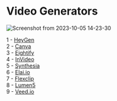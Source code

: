<h1>
  Video Generators
</h1>

![Screenshot from 2023-10-05 14-23-30](https://github.com/echoWebNerds/Dev-Bookmarks/assets/122268379/63875293-ac53-4e1d-8421-aee1e94da649)


1 - <a href="https://www.heygen.com/">HeyGen</a> <br>
2 - <a href="https://www.canva.com/">Canva</a> <br>
3 - <a href="https://eightify.app/">Eightify</a> <br>
4 - <a href="https://invideo.io/">InVideo</a> <br>
5 - <a href="https://www.synthesia.io/">Synthesia</a> <br>
6 - <a href="https://elai.io/">Elai.io</a> <br>
7 - <a href="https://www.flexclip.com/">Flexclip</a> <br>
8 - <a href="https://lumen5.com/">Lumen5</a> <br>
9 - <a href="https://www.veed.io/">Veed.io</a> <br>

